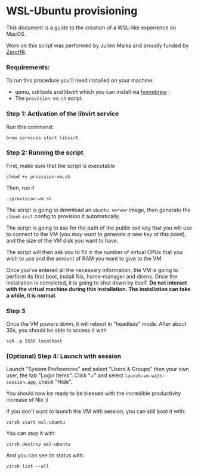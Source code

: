 # WSL-Ubuntu provisioning

This document is a guide to the creation of a WSL-like experience on MacOS.

Work on this script was performed by Julien Malka and proudly funded by [ZeroHR](https://app.zerohr.io).

### Requirements:

To run this procedure you'll need installed on your machine:

- qemu, cdrtools and libvirt which you can install via [homebrew](https://brew.sh/) ;
- The `provision-vm.sh` script.

### Step 1: Activation of the libvirt service

Run this command:

```
brew services start libvirt
```

### Step 2: Running the script

First, make sure that the script is executable

```
chmod +x provision-vm.sh
```

Then, run it

```
./provision-vm.sh
```

The script is going to download an `ubuntu server` image, then generate the `cloud-init` config to provision it automatically.

The script is going to ask for the path of the public ssh key that you will use to connect to the VM (*you may want to generate a new key at this point*), and the size of the VM disk you want to have.

The script will then ask you to  fill in the number of virtual CPUs that you wish to use and the amount of RAM you want to give to the VM.

Once you've entered all the necessary information, the VM is going to perform its first boot, install Nix, home-manager and direnv. Once the installation is completed, it is going to shut down by itself.
**Do not interact with the virtual machine during this installation. The installation can take a while, it is normal.**

### Step 3

Once the VM powers down, it will reboot in "headless" mode. After about 30s, you should be able to access it with

```
ssh -p 5555 localhost
```

### (Optional) Step 4: Launch with session

Launch "System Preferences" and select "Users & Groups" then your own user, the tab "Login Items". Click "+" and select `launch-vm-with-session.app`, check "Hide".

You should now be ready to be blessed with the incredible productivity increase of Nix :)

If you don't want to launch the VM with session, you can still boot it with:

```
virsh start wsl-ubuntu
```

You can stop it with:

```
virsh destroy wsl-ubuntu
```

And you can see its status with:

```
virsh list --all
```
